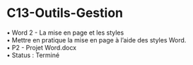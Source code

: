 # C13-Outils-Gestion
• Word 2 - La mise en page et les styles\
• Mettre en pratique la mise en page à l’aide des styles Word.\
• P2 - Projet Word.docx\
• Status : Terminé

